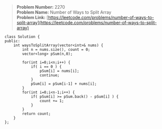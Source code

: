 > **Problem Number:** 2270 <br>
> **Problem Name:** Number of Ways to Split Array <br>
> **Problem Link:** [https://leetcode.com/problems/number-of-ways-to-split-array](https://leetcode.com/problems/number-of-ways-to-split-array) <br>

    class Solution {
    public:
        int waysToSplitArray(vector<int>& nums) {
            int n = nums.size(), count = 0;
            vector<long> pSum(n,0);

            for(int i=0;i<n;i++) {
                if( i == 0 ) {
                    pSum[i] = nums[i];
                    continue;
                }
                pSum[i] = pSum[i-1] + nums[i];
            }
            for(int i=0;i<n-1;i++) {
                if( pSum[i] >= pSum.back() - pSum[i] ) {
                    count += 1;
                }
            }
            return count;
        }
    };